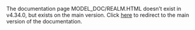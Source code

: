 The documentation page MODEL\_DOC/REALM.HTML doesn’t exist in v4.34.0, but exists on the main version. Click [here](/docs/transformers/main/en/model_doc/realm.html) to redirect to the main version of the documentation.